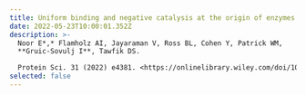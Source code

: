 ```yaml
---
title: Uniform binding and negative catalysis at the origin of enzymes
date: 2022-05-23T10:00:01.352Z
description: >-
  Noor E*,* Flamholz AI, Jayaraman V, Ross BL, Cohen Y, Patrick WM,
  **Gruic-Sovulj I**, Tawfik DS.

  Protein Sci. 31 (2022) e4381. <https://onlinelibrary.wiley.com/doi/10.1002/pro.4381>
selected: false
---
```

